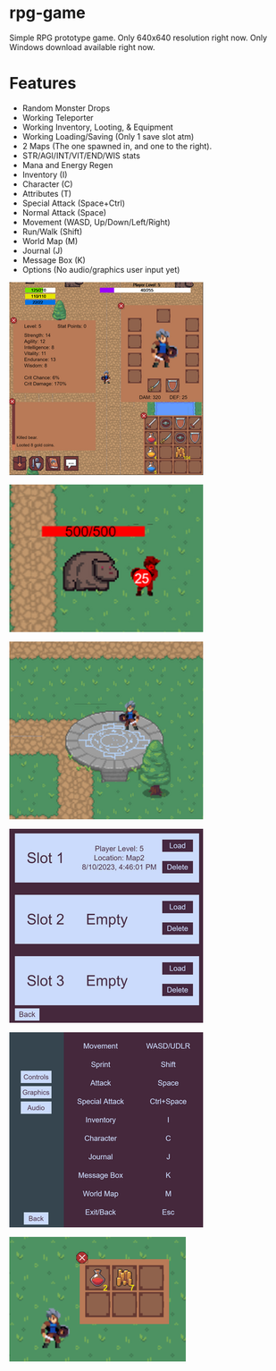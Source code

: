 # rpg-game

Simple RPG prototype game. Only 640x640 resolution right now. Only Windows download available right now.

# Features

- Random Monster Drops
- Working Teleporter
- Working Inventory, Looting, & Equipment
- Working Loading/Saving (Only 1 save slot atm)
- 2 Maps (The one spawned in, and one to the right).
- STR/AGI/INT/VIT/END/WIS stats
- Mana and Energy Regen
- Inventory (I)
- Character (C)
- Attributes (T)
- Special Attack (Space+Ctrl)
- Normal Attack (Space)
- Movement (WASD, Up/Down/Left/Right)
- Run/Walk (Shift)
- World Map (M)
- Journal (J)
- Message Box (K)
- Options (No audio/graphics user input yet)

![](1.png)

![](2.png)

![](3.png)

![](4.png)

![](5.png)

![](6.png)
